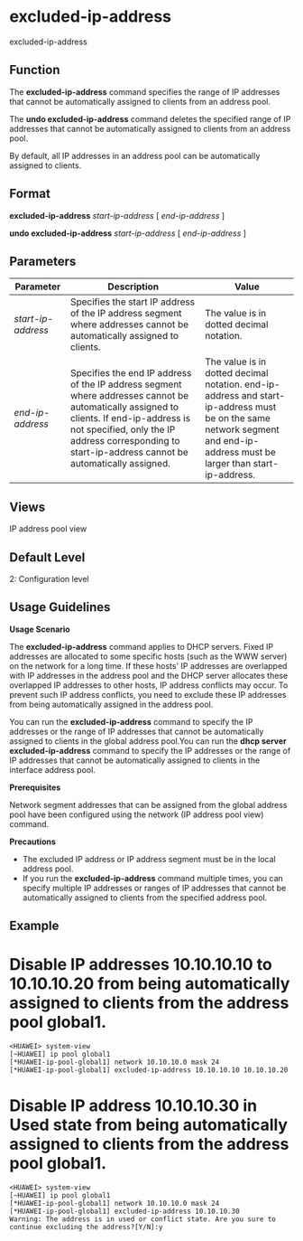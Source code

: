 excluded-ip-address
===================

excluded-ip-address

Function
--------

The **excluded-ip-address** command specifies the range of IP addresses that cannot be automatically assigned to clients from an address pool.

The **undo excluded-ip-address** command deletes the specified range of IP addresses that cannot be automatically assigned to clients from an address pool.

By default, all IP addresses in an address pool can be automatically assigned to clients.



Format
------

**excluded-ip-address** *start-ip-address* [ *end-ip-address* ]

**undo excluded-ip-address** *start-ip-address* [ *end-ip-address* ]



Parameters
----------

| Parameter | Description | Value |
| --- | --- | --- |
| *start-ip-address* | Specifies the start IP address of the IP address segment where addresses cannot be automatically assigned to clients. | The value is in dotted decimal notation. |
| *end-ip-address* | Specifies the end IP address of the IP address segment where addresses cannot be automatically assigned to clients. If end-ip-address is not specified, only the IP address corresponding to start-ip-address cannot be automatically assigned. | The value is in dotted decimal notation. end-ip-address and start-ip-address must be on the same network segment and end-ip-address must be larger than start-ip-address. |




Views
-----

IP address pool view



Default Level
-------------

2: Configuration level



Usage Guidelines
----------------

**Usage Scenario**

The **excluded-ip-address** command applies to DHCP servers. Fixed IP addresses are allocated to some specific hosts (such as the WWW server) on the network for a long time. If these hosts' IP addresses are overlapped with IP addresses in the address pool and the DHCP server allocates these overlapped IP addresses to other hosts, IP address conflicts may occur. To prevent such IP address conflicts, you need to exclude these IP addresses from being automatically assigned in the address pool.

You can run the
**excluded-ip-address** command to specify the IP addresses or the range of IP addresses that cannot be automatically assigned to clients in the global address pool.You can run the
**dhcp server excluded-ip-address** command to specify the IP addresses or the range of IP addresses that cannot be automatically assigned to clients in the interface address pool.

**Prerequisites**

Network segment addresses that can be assigned from the global address pool have been configured using the network (IP address pool view) command.

**Precautions**

* The excluded IP address or IP address segment must be in the local address pool.
* If you run the **excluded-ip-address** command multiple times, you can specify multiple IP addresses or ranges of IP addresses that cannot be automatically assigned to clients from the specified address pool.


Example
-------

# Disable IP addresses 10.10.10.10 to 10.10.10.20 from being automatically assigned to clients from the address pool global1.
```
<HUAWEI> system-view
[~HUAWEI] ip pool global1
[*HUAWEI-ip-pool-global1] network 10.10.10.0 mask 24
[*HUAWEI-ip-pool-global1] excluded-ip-address 10.10.10.10 10.10.10.20

```

# Disable IP address 10.10.10.30 in Used state from being automatically assigned to clients from the address pool global1.
```
<HUAWEI> system-view
[~HUAWEI] ip pool global1
[*HUAWEI-ip-pool-global1] network 10.10.10.0 mask 24
[*HUAWEI-ip-pool-global1] excluded-ip-address 10.10.10.30
Warning: The address is in used or conflict state. Are you sure to continue excluding the address?[Y/N]:y

```